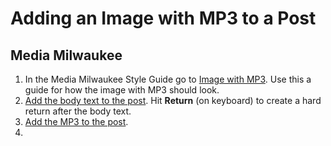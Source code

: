 # Adding an Image with MP3 to a Post

## Media Milwaukee

1. In the Media Milwaukee Style Guide go to [Image with MP3](http://mediamilwaukee.com/style-guide#imagewithmp3). Use this a guide for how the image with MP3 should look.
2. [Add the body text to the post](/working-with-text-and-links/working-with-content-in-the-visual-editor.md). Hit **Return** \(on keyboard\) to create a hard return after the body text.
3. [Add the MP3 to the post](/working-with-media/adding-an-mp3-to-a-post.md).
4. 


